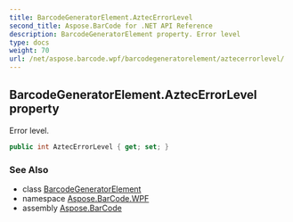 ```yaml
---
title: BarcodeGeneratorElement.AztecErrorLevel
second_title: Aspose.BarCode for .NET API Reference
description: BarcodeGeneratorElement property. Error level
type: docs
weight: 70
url: /net/aspose.barcode.wpf/barcodegeneratorelement/aztecerrorlevel/
---
```

## BarcodeGeneratorElement.AztecErrorLevel property

Error level.

```csharp
public int AztecErrorLevel { get; set; }
```

### See Also

* class [BarcodeGeneratorElement](../)
* namespace [Aspose.BarCode.WPF](../../barcodegeneratorelement/)
* assembly [Aspose.BarCode](../../../)


